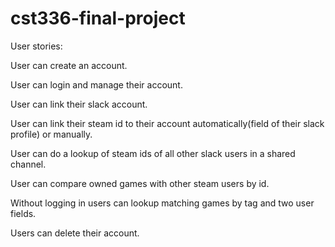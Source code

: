 # cst336-final-project

User stories:

User can create an account.

User can login and manage their account.

User can link their slack account.

User can link their steam id to their account automatically(field of their slack profile) or manually.

User can do a lookup of steam ids of all other slack users in a shared channel.

User can compare owned games with other steam users by id.

Without logging in users can lookup matching games by tag and two user fields.

Users can delete their account.

